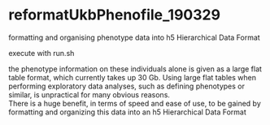 # reformatUkbPhenofile_190329
formatting and organising phenotype data into h5 Hierarchical Data Format 

execute with run.sh

the phenotype information on these individuals alone is given as a large flat table format, which currently takes up 30 Gb. 
Using large flat tables when performing exploratory data analyses, such as defining phenotypes or similar, is unpractical for many obvious reasons.  
There is a huge benefit, in terms of speed and ease of use, to be gained by formatting and organizing this data into an h5 Hierarchical Data Format 


